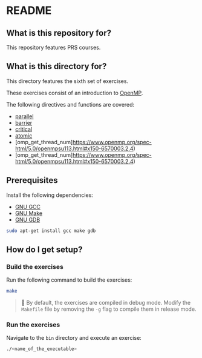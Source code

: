 # README 

## What is this repository for?

This repository features PRS courses.

## What is this directory for?

This directory features the sixth set of exercises. 

These exercises consist of an introduction to [OpenMP](https://www.openmp.org/).

The following directives and functions are covered:

- [parallel](https://www.openmp.org/spec-html/5.0/openmpse14.html#x54-800002.6)
- [barrier](https://www.openmp.org/spec-html/5.0/openmpsu90.html#x121-4550002.17.2)
- [critical](https://www.openmp.org/spec-html/5.0/openmpsu89.html#x120-4470002.17.1)
- [atomic](https://www.openmp.org/spec-html/5.0/openmpsu95.html#x126-4840002.17.7)
- [omp_get_thread_num]https://www.openmp.org/spec-html/5.0/openmpsu113.html#x150-6570003.2.4)
- [omp_get_thread_num]https://www.openmp.org/spec-html/5.0/openmpsu113.html#x150-6570003.2.4)

## Prerequisites

Install the following dependencies:

* [GNU GCC](https://gcc.gnu.org/)
* [GNU Make](https://www.gnu.org/software/make/)
* [GNU GDB](https://www.sourceware.org/gdb/)

```sh
sudo apt-get install gcc make gdb
```

## How do I get setup?

### Build the exercises

Run the following command to build the exercises:

```sh
make
```

> :pushpin: By default, the exercises are compiled in debug mode. 
  Modify the `Makefile` file by removing the `-g` flag to compile 
  them in release mode.

### Run the exercises

Navigate to the `bin` directory and execute an exercise:

```sh
./<name_of_the_executable>
```


